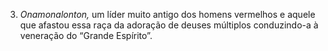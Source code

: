 ﻿3. <em>Onamonalonton,</em> um líder muito antigo dos homens vermelhos e aquele que afastou essa raça da adoração de deuses múltiplos conduzindo-a à veneração do “Grande Espírito”.